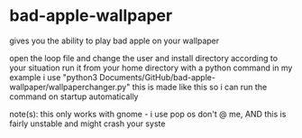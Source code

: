 # bad-apple-wallpaper
gives you the ability to play bad apple on your wallpaper

open the loop file and change the user and install directory according to your situation
run it from your home directory with a python command
in my example i use "python3 Documents/GitHub/bad-apple-wallpaper/wallpaperchanger.py"
this is made like this so i can run the command on startup automatically

note(s): this only works with gnome - i use pop os don't @ me, AND this is fairly unstable and might crash your syste